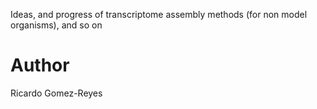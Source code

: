 Ideas, and progress of transcriptome assembly methods (for non model organisms), and so on

# Author
Ricardo Gomez-Reyes


